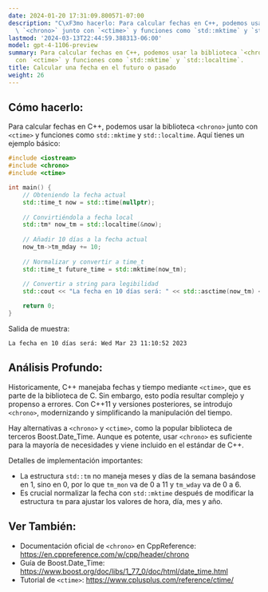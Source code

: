 ```yaml
---
date: 2024-01-20 17:31:09.800571-07:00
description: "C\xF3mo hacerlo: Para calcular fechas en C++, podemos usar la biblioteca\
  \ `<chrono>` junto con `<ctime>` y funciones como `std::mktime` y `std::localtime`.\u2026"
lastmod: '2024-03-13T22:44:59.388313-06:00'
model: gpt-4-1106-preview
summary: Para calcular fechas en C++, podemos usar la biblioteca `<chrono>` junto
  con `<ctime>` y funciones como `std::mktime` y `std::localtime`.
title: Calcular una fecha en el futuro o pasado
weight: 26
---
```


## Cómo hacerlo:
Para calcular fechas en C++, podemos usar la biblioteca `<chrono>` junto con `<ctime>` y funciones como `std::mktime` y `std::localtime`. Aquí tienes un ejemplo básico:

```C++
#include <iostream>
#include <chrono>
#include <ctime>

int main() {
    // Obteniendo la fecha actual
    std::time_t now = std::time(nullptr);
    
    // Convirtiéndola a fecha local
    std::tm* now_tm = std::localtime(&now);
    
    // Añadir 10 días a la fecha actual
    now_tm->tm_mday += 10; 
    
    // Normalizar y convertir a time_t
    std::time_t future_time = std::mktime(now_tm);
    
    // Convertir a string para legibilidad
    std::cout << "La fecha en 10 días será: " << std::asctime(now_tm) << std::endl;

    return 0;
}
```

Salida de muestra:
```
La fecha en 10 días será: Wed Mar 23 11:10:52 2023
```

## Análisis Profundo:
Historicamente, C++ manejaba fechas y tiempo mediante `<ctime>`, que es parte de la biblioteca de C. Sin embargo, esto podía resultar complejo y propenso a errores. Con C++11 y versiones posteriores, se introdujo `<chrono>`, modernizando y simplificando la manipulación del tiempo.

Hay alternativas a `<chrono>` y `<ctime>`, como la popular biblioteca de terceros Boost.Date_Time. Aunque es potente, usar `<chrono>` es suficiente para la mayoría de necesidades y viene incluido en el estándar de C++.

Detalles de implementación importantes:
- La estructura `std::tm` no maneja meses y días de la semana basándose en 1, sino en 0, por lo que `tm_mon` va de 0 a 11 y `tm_wday` va de 0 a 6.
- Es crucial normalizar la fecha con `std::mktime` después de modificar la estructura `tm` para ajustar los valores de hora, día, mes y año.

## Ver También:
- Documentación oficial de `<chrono>` en CppReference: https://en.cppreference.com/w/cpp/header/chrono
- Guía de Boost.Date_Time: https://www.boost.org/doc/libs/1_77_0/doc/html/date_time.html
- Tutorial de `<ctime>`: https://www.cplusplus.com/reference/ctime/
